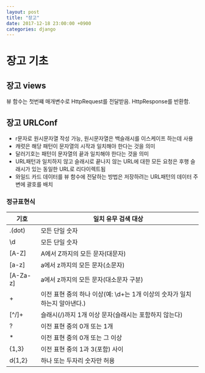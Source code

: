 ```yaml
---
layout: post
title: "장고"
date: 2017-12-18 23:00:00 +0900
categories: django
---
```


# 장고 기초

## 장고 views
뷰 함수는 첫번쨰 매개변수로 HttpRequest를 전달받음. HttpResponse를 반환함.

## 장고 URLConf
+ r문자로 원시문자열 작성 가능, 원시문자열은 백슬래시를 이스케이프 하는데 사용
+ 캐럿은 해당 패턴이 문자열의 시작과 일치해야 한다는 것을 의미
+ 달러기호는 패턴이 문자열의 끝과 일치해야 한다는 것을 의미
+ URL패턴과 일치하지 않고 슬래시로 끝나지 않는 URL에 대한 모든 요청은 후행 슬래시가 있는 동일한 URL로 리다이렉트됨
+ 와일드 카드 데이터를 뷰 함수에 전달하는 방법은 저장하려는 URL패턴의 데이터 주변에 괄호를 배치

### 정규표현식
| 기호 | 일치 유무 검색 대상 |
| --- | --------------- |
| .(dot) | 모든 단일 숫자 |
| \d | 모든 단일 숫자 |
| [A-Z] | A에서 Z까지의 모든 문자(대문자) |
| [a-z] | a에서 z까지의 모든 문자(소문자) |
| [A-Za-z] | a에서 z까지의 모든 문자(대소문자 구분) |
| + | 이전 표현 중의 하나 이상(예: \d+는 1개 이상의 숫자가 일치하는지 알아낸다.) |
| [^/]+ | 슬래시(/)까지 1개 이상 문자(슬래시는 포함하지 않는다) |
| ? | 이전 표현 중의 0개 또는 1개 |
| * | 이전 표현 중의 0개 또는 그 이상 |
| {1,3} | 이전 표현 중의 1과 3(포함) 사이 |
| d{1,2} | 하나 또는 두자리 숫자만 허용 |
